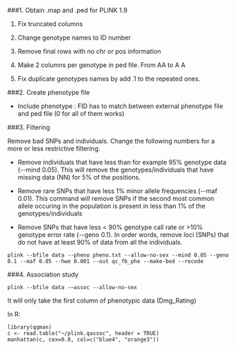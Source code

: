 ###1. Obtain .map and .ped for PLINK 1.9 

1) Fix truncated columns

2) Change genotype names to ID number

3) Remove final rows with no chr or pos information

4) Make 2 columns per genotype in ped file. From AA to A	A 

5) Fix duplicate genotypes names by add .1 to the repeated ones. 


###2. Create phenotype file

- Include phenotype : FID has to match between external phenotype file and ped file (0 for all of them works)


###3. Filtering 

Remove bad SNPs and individuals. Change the following numbers for a more or less restrictive filtering. 

- Remove individuals that have less than  for example 95% genotype data (--mind 0.05). This will remove the genotypes/individuals that have missing data (NN) for 5% of the positions. 

- Remove rare SNPs that have less 1% minor allele frequencies (--maf 0.01). This command will remove SNPs if the second most common allele occuring in the population is present in less than 1% of the genotypes/individuals

- Remove SNPs that have less < 90% genotype call rate or >10% genotype error rate (--geno 0.1). In order words, remove loci (SNPs) that do not have at least 90% of data from all the individuals.    ```
plink --bfile data --pheno pheno.txt --allow-no-sex --mind 0.05 --geno 0.1 --maf 0.05 --hwe 0.001 --out qc_fb_phe --make-bed --recode
```###4. Association study

```plink --bfile data -–assoc --allow-no-sex```
It will only take the first column of phenotypic data (Dmg_Rating)In R:
```library(qqman)
c <- read.table("~/plink.qassoc", header = TRUE)
manhattan(c, cex=0.8, col=c("blue4", "orange3"))```

